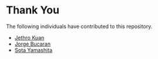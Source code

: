 # Thank You

The following individuals have contributed to this repository.

* [Jethro Kuan](https://github.com/jethrokuan)
* [Jorge Bucaran](https://github.com/bucaran)
* [Sota Yamashita](https://github.com/sotayamashita)
